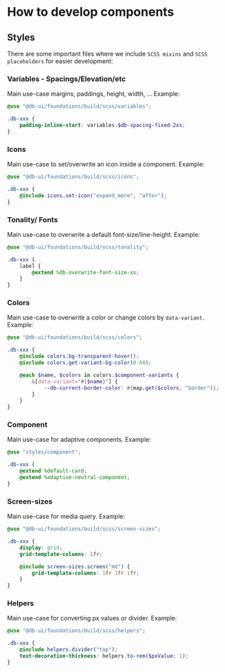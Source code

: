 # How to develop components

## Styles

There are some important files where we include `SCSS mixins` and `SCSS placeholders` for easier development:

### Variables - Spacings/Elevation/etc

Main use-case margins, paddings, height, width, ... Example:

```scss
@use "@db-ui/foundations/build/scss/variables";

.db-xxx {
	padding-inline-start: variables.$db-spacing-fixed-2xs;
}
```

### Icons

Main use-case to set/overwrite an icon inside a component. Example:

```scss
@use "@db-ui/foundations/build/scss/icons";

.db-xxx {
	@include icons.set-icon("expand_more", "after");
}
```

### Tonality/ Fonts

Main use-case to overwrite a default font-size/line-height. Example:

```scss
@use "@db-ui/foundations/build/scss/tonality";

.db-xxx {
	label {
		@extend %db-overwrite-font-size-xs;
	}
}
```

### Colors

Main use-case to overwrite a color or change colors by `data-variant`. Example:

```scss
@use "@db-ui/foundations/build/scss/colors";

.db-xxx {
	@include colors.bg-transparent-hover();
	@include colors.get-variant-bg-color(0.08);

	@each $name, $colors in colors.$component-variants {
		&[data-variant="#{$name}"] {
			--db-current-border-color: #{map.get($colors, "border")};
		}
	}
}
```

### Component

Main use-case for adaptive components. Example:

```scss
@use "styles/component";

.db-xxx {
	@extend %default-card;
	@extend %adaptive-neutral-component;
}
```

### Screen-sizes

Main use-case for media query. Example:

```scss
@use "@db-ui/foundations/build/scss/screen-sizes";

.db-xxx {
	display: grid;
	grid-template-columns: 1fr;

	@include screen-sizes.screen("md") {
		grid-template-columns: 1fr 1fr 1fr;
	}
}
```

### Helpers

Main use-case for converting px values or divider. Example:

```scss
@use "@db-ui/foundations/build/scss/helpers";

.db-xxx {
	@include helpers.divider("top");
	text-decoration-thickness: helpers.to-rem($pxValue: 1);
}
```
